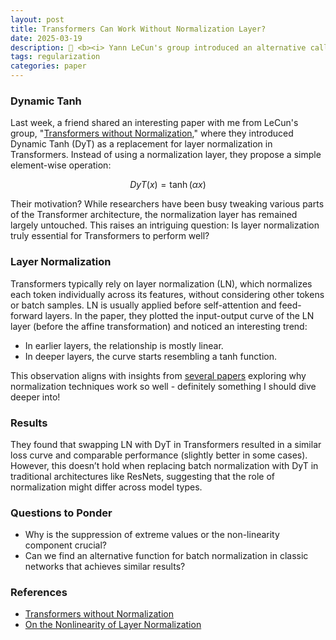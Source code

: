 ```yaml
---
layout: post
title: Transformers Can Work Without Normalization Layer?
date: 2025-03-19
description: 🤔 <b><i> Yann LeCun's group introduced an alternative called Dynamic Tanh (DyT). </b></i>
tags: regularization
categories: paper
---
```


### Dynamic Tanh
Last week, a friend shared an interesting paper with me from LeCun's group, "[Transformers without Normalization](https://arxiv.org/pdf/2503.10622)," where they introduced Dynamic Tanh (DyT) as a replacement for layer normalization in Transformers. Instead of using a normalization layer, they propose a simple element-wise operation:

$$DyT(x)=\tanh(\alpha x)$$

Their motivation? While researchers have been busy tweaking various parts of the Transformer architecture, the normalization layer has remained largely untouched. This raises an intriguing question: Is layer normalization truly essential for Transformers to perform well?

### Layer Normalization
Transformers typically rely on layer normalization (LN), which normalizes each token individually across its features, without considering other tokens or batch samples. LN is usually applied before self-attention and feed-forward layers. In the paper, they plotted the input-output curve of the LN layer (before the affine transformation) and noticed an interesting trend:
- In earlier layers, the relationship is mostly linear.
- In deeper layers, the curve starts resembling a tanh function.

This observation aligns with insights from [several papers](https://arxiv.org/pdf/2406.01255) exploring why normalization techniques work so well - definitely something I should dive deeper into!

### Results
They found that swapping LN with DyT in Transformers resulted in a similar loss curve and comparable performance (slightly better in some cases). However, this doesn’t hold when replacing batch normalization with DyT in traditional architectures like ResNets, suggesting that the role of normalization might differ across model types.

### Questions to Ponder
- Why is the suppression of extreme values or the non-linearity component crucial?
- Can we find an alternative function for batch normalization in classic networks that achieves similar results?

### References
- [Transformers without Normalization](https://arxiv.org/pdf/2503.10622)
- [On the Nonlinearity of Layer Normalization](https://arxiv.org/pdf/2406.01255)
